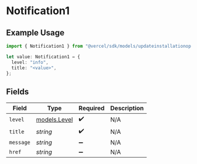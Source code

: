 # Notification1

## Example Usage

```typescript
import { Notification1 } from "@vercel/sdk/models/updateinstallationop.js";

let value: Notification1 = {
  level: "info",
  title: "<value>",
};
```

## Fields

| Field                              | Type                               | Required                           | Description                        |
| ---------------------------------- | ---------------------------------- | ---------------------------------- | ---------------------------------- |
| `level`                            | [models.Level](../models/level.md) | :heavy_check_mark:                 | N/A                                |
| `title`                            | *string*                           | :heavy_check_mark:                 | N/A                                |
| `message`                          | *string*                           | :heavy_minus_sign:                 | N/A                                |
| `href`                             | *string*                           | :heavy_minus_sign:                 | N/A                                |